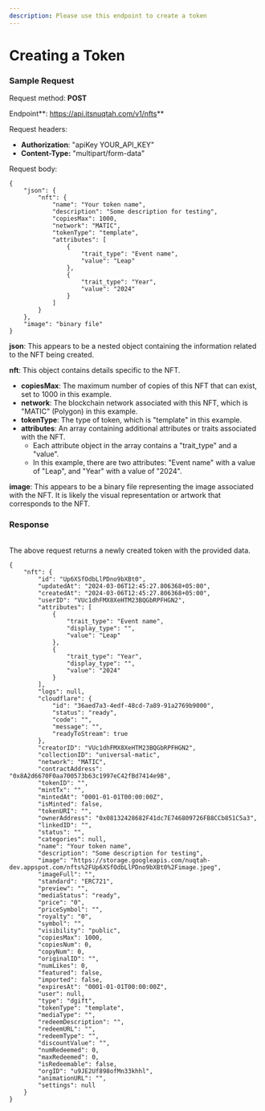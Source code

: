 ```yaml
---
description: Please use this endpoint to create a token
---
```


# Creating a Token

### &#x20;Sample Request



Request method: **POST**

Endpoint**: https://api.itsnuqtah.com/v1/nfts**

Request headers:&#x20;

* **Authorization**: "apiKey YOUR\_API\_KEY"
* **Content-Type:** "multipart/form-data"

Request body:

```postman_json
{
    "json": {
        "nft": {
            "name": "Your token name",
            "description": "Some description for testing",
            "copiesMax": 1000,
            "network": "MATIC",
            "tokenType": "template",
            "attributes": [
                {
                    "trait_type": "Event name",
                    "value": "Leap"
                },
                {
                    "trait_type": "Year",
                    "value": "2024"
                }
            ]
        }
    },
    "image": "binary file"
}
```

**json**: This appears to be a nested object containing the information related to the NFT being created.

**nft**: This object contains details specific to the NFT.

* **copiesMax**: The maximum number of copies of this NFT that can exist, set to 1000 in this example.
* **network**: The blockchain network associated with this NFT, which is "MATIC" (Polygon) in this example.
* **tokenType**: The type of token, which is "template" in this example.
* **attributes**: An array containing additional attributes or traits associated with the NFT.
  * Each attribute object in the array contains a "trait\_type" and a "value".
  * In this example, there are two attributes: "Event name" with a value of "Leap", and "Year" with a value of "2024".

**image**: This appears to be a binary file representing the image associated with the NFT. It is likely the visual representation or artwork that corresponds to the NFT.

### &#x20;Response

\
The above request returns a newly created token with the provided data.&#x20;

```
{
    "nft": {
        "id": "Up6XSfOdbLlPDno9bXBt0",
        "updatedAt": "2024-03-06T12:45:27.806368+05:00",
        "createdAt": "2024-03-06T12:45:27.806368+05:00",
        "userID": "VUc1dhFMX8XeHTM23BQGbRPFHGN2",
        "attributes": [
            {
                "trait_type": "Event name",
                "display_type": "",
                "value": "Leap"
            },
            {
                "trait_type": "Year",
                "display_type": "",
                "value": "2024"
            }
        ],
        "logs": null,
        "cloudflare": {
            "id": "36aed7a3-4edf-48cd-7a89-91a2769b9000",
            "status": "ready",
            "code": "",
            "message": "",
            "readyToStream": true
        },
        "creatorID": "VUc1dhFMX8XeHTM23BQGbRPFHGN2",
        "collectionID": "universal-matic",
        "network": "MATIC",
        "contractAddress": "0x8A2d6670F0aa700573b63c1997eC42fBd7414e9B",
        "tokenID": "",
        "mintTx": "",
        "mintedAt": "0001-01-01T00:00:00Z",
        "isMinted": false,
        "tokenURI": "",
        "ownerAddress": "0x08132428682F41dc7E746809726FB8CCb851C5a3",
        "linkedID": "",
        "status": "",
        "categories": null,
        "name": "Your token name",
        "description": "Some description for testing",
        "image": "https://storage.googleapis.com/nuqtah-dev.appspot.com/nfts%2FUp6XSfOdbLlPDno9bXBt0%2Fimage.jpeg",
        "imageFull": "",
        "standard": "ERC721",
        "preview": "",
        "mediaStatus": "ready",
        "price": "0",
        "priceSymbol": "",
        "royalty": "0",
        "symbol": "",
        "visibility": "public",
        "copiesMax": 1000,
        "copiesNum": 0,
        "copyNum": 0,
        "originalID": "",
        "numLikes": 0,
        "featured": false,
        "imported": false,
        "expiresAt": "0001-01-01T00:00:00Z",
        "user": null,
        "type": "dgift",
        "tokenType": "template",
        "mediaType": "",
        "redeemDescription": "",
        "redeemURL": "",
        "redeemType": "",
        "discountValue": "",
        "numRedeemed": 0,
        "maxRedeemed": 0,
        "isRedeemable": false,
        "orgID": "u9JE2Uf898ofMn33khhl",
        "animationURL": "",
        "settings": null
    }
}
```

